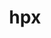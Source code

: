 ---
title: "hpx"
layout: cache
categories: [package, develop-2024-05-12]
meta: {"versions": ["1.9.1"], "compilers": ["cce@=15.0.1", "gcc@=11.4.0", "gcc@=9.4.0", "oneapi@=2024.0.0"], "oss": ["rhel8", "ubuntu20.04", "ubuntu22.04"], "platforms": ["linux"], "targets": ["neoverse_v1", "neoverse_v2", "ppc64le", "x86_64_v3", "zen4"], "stacks": ["e4s", "e4s-cray-rhel", "e4s-neoverse-v2", "e4s-neoverse_v1", "e4s-oneapi", "e4s-power", "e4s-rocm-external", "root"], "num_specs": 15, "num_specs_by_stack": {"root": 15, "e4s-cray-rhel": 1, "e4s-power": 2, "e4s-neoverse_v1": 4, "e4s-neoverse-v2": 4, "e4s-rocm-external": 2, "e4s": 1, "e4s-oneapi": 1}}
spec_details: [{"hash": "y24oewn2gzn36yeeaypbizrhbcfiz7st", "compiler": "cce@=15.0.1", "versions": ["1.9.1"], "os": "rhel8", "platform": "linux", "target": "zen4", "variants": ["~async_cuda", "~async_mpi", "build_system=cmake", "build_type=Release", "~cuda", "cxxstd=17", "~examples", "generator=ninja", "~generic_coroutines", "instrumentation=none", "~ipo", "malloc=tcmalloc", "max_cpu_count=512", "networking=mpi", "~rocm", "~tools"], "stacks": ["root", "e4s-cray-rhel"], "size": "-", "tarball": "https://binaries.spack.io/develop-2024-05-12/build_cache/linux-rhel8-zen4/cce-15.0.1/hpx-1.9.1/linux-rhel8-zen4-cce-15.0.1-hpx-1.9.1-y24oewn2gzn36yeeaypbizrhbcfiz7st.spack"}, {"hash": "nemn6xolpp37gprqvkrwp22t253uahcz", "compiler": "gcc@=9.4.0", "versions": ["1.9.1"], "os": "ubuntu20.04", "platform": "linux", "target": "ppc64le", "variants": ["~async_cuda", "~async_mpi", "build_system=cmake", "build_type=Release", "~cuda", "cxxstd=17", "~examples", "generator=ninja", "~generic_coroutines", "instrumentation=none", "~ipo", "malloc=tcmalloc", "max_cpu_count=64", "networking=mpi", "~rocm", "~tools"], "stacks": ["root", "e4s-power"], "size": "-", "tarball": "https://binaries.spack.io/develop-2024-05-12/build_cache/linux-ubuntu20.04-ppc64le/gcc-9.4.0/hpx-1.9.1/linux-ubuntu20.04-ppc64le-gcc-9.4.0-hpx-1.9.1-nemn6xolpp37gprqvkrwp22t253uahcz.spack"}, {"hash": "b5el2vrupaynkzqdugdjt5c2cmdqh3lk", "compiler": "gcc@=9.4.0", "versions": ["1.9.1"], "os": "ubuntu20.04", "platform": "linux", "target": "ppc64le", "variants": ["~async_cuda", "~async_mpi", "build_system=cmake", "build_type=Release", "+cuda", "cuda_arch=70", "cxxstd=17", "~examples", "generator=ninja", "~generic_coroutines", "instrumentation=none", "~ipo", "malloc=tcmalloc", "max_cpu_count=64", "networking=tcp", "~rocm", "~tools"], "stacks": ["root", "e4s-power"], "size": "-", "tarball": "https://binaries.spack.io/develop-2024-05-12/build_cache/linux-ubuntu20.04-ppc64le/gcc-9.4.0/hpx-1.9.1/linux-ubuntu20.04-ppc64le-gcc-9.4.0-hpx-1.9.1-b5el2vrupaynkzqdugdjt5c2cmdqh3lk.spack"}, {"hash": "amu5byiqnqj55jhfj6r52v4pfnlq6c5b", "compiler": "gcc@=11.4.0", "versions": ["1.9.1"], "os": "ubuntu22.04", "platform": "linux", "target": "neoverse_v1", "variants": ["~async_cuda", "~async_mpi", "build_system=cmake", "build_type=Release", "+cuda", "cuda_arch=75", "cxxstd=17", "~examples", "generator=ninja", "+generic_coroutines", "instrumentation=none", "~ipo", "malloc=tcmalloc", "max_cpu_count=64", "networking=tcp", "~rocm", "~tools"], "stacks": ["root", "e4s-neoverse_v1"], "size": "-", "tarball": "https://binaries.spack.io/develop-2024-05-12/build_cache/linux-ubuntu22.04-neoverse_v1/gcc-11.4.0/hpx-1.9.1/linux-ubuntu22.04-neoverse_v1-gcc-11.4.0-hpx-1.9.1-amu5byiqnqj55jhfj6r52v4pfnlq6c5b.spack"}, {"hash": "vvtjhj3af77tcilwhf5fs2hq5az66qqk", "compiler": "gcc@=11.4.0", "versions": ["1.9.1"], "os": "ubuntu22.04", "platform": "linux", "target": "neoverse_v1", "variants": ["~async_cuda", "~async_mpi", "build_system=cmake", "build_type=Release", "+cuda", "cuda_arch=90", "cxxstd=17", "~examples", "generator=ninja", "+generic_coroutines", "instrumentation=none", "~ipo", "malloc=tcmalloc", "max_cpu_count=64", "networking=tcp", "~rocm", "~tools"], "stacks": ["root", "e4s-neoverse_v1"], "size": "-", "tarball": "https://binaries.spack.io/develop-2024-05-12/build_cache/linux-ubuntu22.04-neoverse_v1/gcc-11.4.0/hpx-1.9.1/linux-ubuntu22.04-neoverse_v1-gcc-11.4.0-hpx-1.9.1-vvtjhj3af77tcilwhf5fs2hq5az66qqk.spack"}, {"hash": "uqie7f2fscgs6d5y5juuecexwhq4tjpw", "compiler": "gcc@=11.4.0", "versions": ["1.9.1"], "os": "ubuntu22.04", "platform": "linux", "target": "neoverse_v1", "variants": ["~async_cuda", "~async_mpi", "build_system=cmake", "build_type=Release", "+cuda", "cuda_arch=80", "cxxstd=17", "~examples", "generator=ninja", "+generic_coroutines", "instrumentation=none", "~ipo", "malloc=tcmalloc", "max_cpu_count=64", "networking=tcp", "~rocm", "~tools"], "stacks": ["root", "e4s-neoverse_v1"], "size": "-", "tarball": "https://binaries.spack.io/develop-2024-05-12/build_cache/linux-ubuntu22.04-neoverse_v1/gcc-11.4.0/hpx-1.9.1/linux-ubuntu22.04-neoverse_v1-gcc-11.4.0-hpx-1.9.1-uqie7f2fscgs6d5y5juuecexwhq4tjpw.spack"}, {"hash": "jkf5kwm4xtcztrf6xsf73mif7qrgdoce", "compiler": "gcc@=11.4.0", "versions": ["1.9.1"], "os": "ubuntu22.04", "platform": "linux", "target": "neoverse_v1", "variants": ["~async_cuda", "~async_mpi", "build_system=cmake", "build_type=Release", "~cuda", "cxxstd=17", "~examples", "generator=ninja", "+generic_coroutines", "instrumentation=none", "~ipo", "malloc=tcmalloc", "max_cpu_count=64", "networking=mpi", "~rocm", "~tools"], "stacks": ["root", "e4s-neoverse_v1"], "size": "-", "tarball": "https://binaries.spack.io/develop-2024-05-12/build_cache/linux-ubuntu22.04-neoverse_v1/gcc-11.4.0/hpx-1.9.1/linux-ubuntu22.04-neoverse_v1-gcc-11.4.0-hpx-1.9.1-jkf5kwm4xtcztrf6xsf73mif7qrgdoce.spack"}, {"hash": "alg7olurtvkcwzb4tve2rqwyjgaaa6vl", "compiler": "gcc@=11.4.0", "versions": ["1.9.1"], "os": "ubuntu22.04", "platform": "linux", "target": "neoverse_v2", "variants": ["~async_cuda", "~async_mpi", "build_system=cmake", "build_type=Release", "+cuda", "cuda_arch=90", "cxxstd=17", "~examples", "generator=ninja", "+generic_coroutines", "instrumentation=none", "~ipo", "malloc=tcmalloc", "max_cpu_count=64", "networking=tcp", "~rocm", "~tools"], "stacks": ["root", "e4s-neoverse-v2"], "size": "-", "tarball": "https://binaries.spack.io/develop-2024-05-12/build_cache/linux-ubuntu22.04-neoverse_v2/gcc-11.4.0/hpx-1.9.1/linux-ubuntu22.04-neoverse_v2-gcc-11.4.0-hpx-1.9.1-alg7olurtvkcwzb4tve2rqwyjgaaa6vl.spack"}, {"hash": "swzbrcufqwfnx53p6aji6utqc7pbf22t", "compiler": "gcc@=11.4.0", "versions": ["1.9.1"], "os": "ubuntu22.04", "platform": "linux", "target": "neoverse_v2", "variants": ["~async_cuda", "~async_mpi", "build_system=cmake", "build_type=Release", "~cuda", "cxxstd=17", "~examples", "generator=ninja", "+generic_coroutines", "instrumentation=none", "~ipo", "malloc=tcmalloc", "max_cpu_count=64", "networking=mpi", "~rocm", "~tools"], "stacks": ["root", "e4s-neoverse-v2"], "size": "-", "tarball": "https://binaries.spack.io/develop-2024-05-12/build_cache/linux-ubuntu22.04-neoverse_v2/gcc-11.4.0/hpx-1.9.1/linux-ubuntu22.04-neoverse_v2-gcc-11.4.0-hpx-1.9.1-swzbrcufqwfnx53p6aji6utqc7pbf22t.spack"}, {"hash": "6utau7wylkghjelmfu5zq5hvzey3r42g", "compiler": "gcc@=11.4.0", "versions": ["1.9.1"], "os": "ubuntu22.04", "platform": "linux", "target": "neoverse_v2", "variants": ["~async_cuda", "~async_mpi", "build_system=cmake", "build_type=Release", "+cuda", "cuda_arch=80", "cxxstd=17", "~examples", "generator=ninja", "+generic_coroutines", "instrumentation=none", "~ipo", "malloc=tcmalloc", "max_cpu_count=64", "networking=tcp", "~rocm", "~tools"], "stacks": ["root", "e4s-neoverse-v2"], "size": "-", "tarball": "https://binaries.spack.io/develop-2024-05-12/build_cache/linux-ubuntu22.04-neoverse_v2/gcc-11.4.0/hpx-1.9.1/linux-ubuntu22.04-neoverse_v2-gcc-11.4.0-hpx-1.9.1-6utau7wylkghjelmfu5zq5hvzey3r42g.spack"}, {"hash": "oiaucwdsbnsrmge5pcnpvfypxv27oyaq", "compiler": "gcc@=11.4.0", "versions": ["1.9.1"], "os": "ubuntu22.04", "platform": "linux", "target": "neoverse_v2", "variants": ["~async_cuda", "~async_mpi", "build_system=cmake", "build_type=Release", "+cuda", "cuda_arch=75", "cxxstd=17", "~examples", "generator=ninja", "+generic_coroutines", "instrumentation=none", "~ipo", "malloc=tcmalloc", "max_cpu_count=64", "networking=tcp", "~rocm", "~tools"], "stacks": ["root", "e4s-neoverse-v2"], "size": "-", "tarball": "https://binaries.spack.io/develop-2024-05-12/build_cache/linux-ubuntu22.04-neoverse_v2/gcc-11.4.0/hpx-1.9.1/linux-ubuntu22.04-neoverse_v2-gcc-11.4.0-hpx-1.9.1-oiaucwdsbnsrmge5pcnpvfypxv27oyaq.spack"}, {"hash": "ttz7wvk3uvgb6pb5nzmgqjyxlrqihbwn", "compiler": "gcc@=11.4.0", "versions": ["1.9.1"], "os": "ubuntu22.04", "platform": "linux", "target": "x86_64_v3", "variants": ["amdgpu_target=gfx908", "~async_cuda", "~async_mpi", "build_system=cmake", "build_type=Release", "~cuda", "cxxstd=17", "~examples", "generator=ninja", "~generic_coroutines", "instrumentation=none", "~ipo", "malloc=tcmalloc", "max_cpu_count=64", "networking=tcp", "+rocm", "~tools"], "stacks": ["e4s-rocm-external", "root"], "size": "-", "tarball": "https://binaries.spack.io/develop-2024-05-12/build_cache/linux-ubuntu22.04-x86_64_v3/gcc-11.4.0/hpx-1.9.1/linux-ubuntu22.04-x86_64_v3-gcc-11.4.0-hpx-1.9.1-ttz7wvk3uvgb6pb5nzmgqjyxlrqihbwn.spack"}, {"hash": "4udndpiwogr6dxhdegtnbrckocysfsc7", "compiler": "gcc@=11.4.0", "versions": ["1.9.1"], "os": "ubuntu22.04", "platform": "linux", "target": "x86_64_v3", "variants": ["~async_cuda", "~async_mpi", "build_system=cmake", "build_type=Release", "~cuda", "cxxstd=17", "~examples", "generator=ninja", "~generic_coroutines", "instrumentation=none", "~ipo", "malloc=tcmalloc", "max_cpu_count=64", "networking=mpi", "~rocm", "~tools"], "stacks": ["e4s", "root"], "size": "-", "tarball": "https://binaries.spack.io/develop-2024-05-12/build_cache/linux-ubuntu22.04-x86_64_v3/gcc-11.4.0/hpx-1.9.1/linux-ubuntu22.04-x86_64_v3-gcc-11.4.0-hpx-1.9.1-4udndpiwogr6dxhdegtnbrckocysfsc7.spack"}, {"hash": "mlh425jog44aiqmvi4l4pgc3573nmpbv", "compiler": "gcc@=11.4.0", "versions": ["1.9.1"], "os": "ubuntu22.04", "platform": "linux", "target": "x86_64_v3", "variants": ["amdgpu_target=gfx90a", "~async_cuda", "~async_mpi", "build_system=cmake", "build_type=Release", "~cuda", "cxxstd=17", "~examples", "generator=ninja", "~generic_coroutines", "instrumentation=none", "~ipo", "malloc=tcmalloc", "max_cpu_count=64", "networking=tcp", "+rocm", "~tools"], "stacks": ["e4s-rocm-external", "root"], "size": "-", "tarball": "https://binaries.spack.io/develop-2024-05-12/build_cache/linux-ubuntu22.04-x86_64_v3/gcc-11.4.0/hpx-1.9.1/linux-ubuntu22.04-x86_64_v3-gcc-11.4.0-hpx-1.9.1-mlh425jog44aiqmvi4l4pgc3573nmpbv.spack"}, {"hash": "hkmzy6moyo4yud6nkdy6h2q3jvlq3hxn", "compiler": "oneapi@=2024.0.0", "versions": ["1.9.1"], "os": "ubuntu22.04", "platform": "linux", "target": "x86_64_v3", "variants": ["~async_cuda", "~async_mpi", "build_system=cmake", "build_type=Release", "~cuda", "cxxstd=17", "~examples", "generator=ninja", "~generic_coroutines", "instrumentation=none", "~ipo", "malloc=tcmalloc", "max_cpu_count=64", "networking=mpi", "~rocm", "~tools"], "stacks": ["e4s-oneapi", "root"], "size": "-", "tarball": "https://binaries.spack.io/develop-2024-05-12/build_cache/linux-ubuntu22.04-x86_64_v3/oneapi-2024.0.0/hpx-1.9.1/linux-ubuntu22.04-x86_64_v3-oneapi-2024.0.0-hpx-1.9.1-hkmzy6moyo4yud6nkdy6h2q3jvlq3hxn.spack"}]
---
